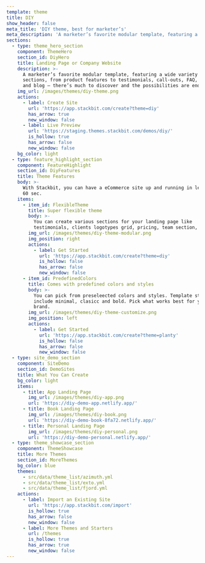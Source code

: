 ```yaml
---
template: theme
title: DIY
show_header: false
meta_title: 'DIY theme, best for marketer’s'
meta_description: 'A marketer’s favorite modular template, featuring a wide variety of sections.'
sections:
  - type: theme_hero_section
    component: ThemeHero
    section_id: DiyHero
    title: Landing Page or Company Website
    description: >-
      A marketer’s favorite modular template, featuring a wide variety of
      sections, from product features to testimonials, call-outs, FAQ, pricing
      and blog — there’s much to discover and the possibilities are endless.
    img_url: /images/themes/diy-theme.png
    actions:
      - label: Create Site
        url: 'https://app.stackbit.com/create?theme=diy'
        has_arrow: true
        new_window: false
      - label: Live Preview
        url: 'https://staging.themes.stackbit.com/demos/diy/'
        is_hollow: true
        has_arrow: false
        new_window: false
    bg_color: light
  - type: feature_highlight_section
    component: FeatureHighlight
    section_id: DiyFeatures
    title: Theme Features
    body: >-
      With Stackbit, you can have a eCommerce site up and running in less when
      60 sec.
    items:
      - item_id: FlexibleTheme
        title: Super flexible theme
        body: >-
          You can create various sections for your landing page like
          testimonials, clients logotypes grid, pricing, team section, etc.
        img_url: /images/themes/diy-theme-modular.png
        img_position: right
        actions:
          - label: Get Started
            url: 'https://app.stackbit.com/create?theme=diy'
            is_hollow: false
            has_arrow: false
            new_window: false
      - item_id: PredefinedColors
        title: Comes with predefined colors and styles
        body: >-
          You can pick from preseleected colors and styles. Template styles
          include minimal, clasicc and bold. Pick what works best for your
          brand.
        img_url: /images/themes/diy-theme-customize.png
        img_position: left
        actions:
          - label: Get Started
            url: 'https://app.stackbit.com/create?theme=planty'
            is_hollow: false
            has_arrow: false
            new_window: false
  - type: site_demo_section
    component: SiteDemo
    section_id: DemoSites
    title: What You Can Create
    bg_color: light
    items:
      - title: App Landing Page
        img_url: /images/themes/diy-app.png
        url: 'https://diy-demo-app.netlify.app/'
      - title: Book Landing Page
        img_url: /images/themes/diy-book.png
        url: 'https://diy-demo-book-8fa72.netlify.app/'
      - title: Personal Landing Page
        img_url: /images/themes/diy-personal.png
        url: 'https://diy-demo-personal.netlify.app/'
  - type: theme_showcase_section
    component: ThemeShowcase
    title: More Themes
    section_id: MoreThemes
    bg_color: blue
    themes:
      - src/data/theme_list/azimuth.yml
      - src/data/theme_list/exto.yml
      - src/data/theme_list/fjord.yml
    actions:
      - label: Import an Existing Site
        url: 'https://app.stackbit.com/import'
        is_hollow: true
        has_arrow: false
        new_window: false
      - label: More Themes and Starters
        url: /themes
        is_hollow: true
        has_arrow: true
        new_window: false
---
```

